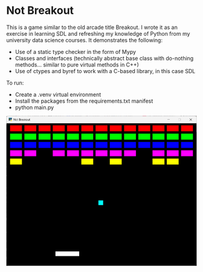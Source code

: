# Not Breakout

This is a game similar to the old arcade title Breakout. I wrote it as an exercise in learning SDL and refreshing my knowledge of Python from my university data science courses. It demonstrates the following:
- Use of a static type checker in the form of Mypy
- Classes and interfaces (technically abstract base class with do-nothing methods... similar to pure virtual methods in C++)
- Use of ctypes and byref to work with a C-based library, in this case SDL

To run:
- Create a .venv virtual environment
- Install the packages from the requirements.txt manifest
- python main.py

![A screenshot of a computer Description automatically generated](media/screenshot.png)
